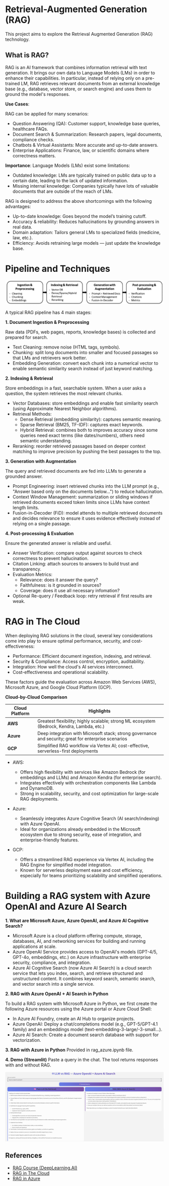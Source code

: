 # Retrieval-Augmented Generation (RAG)

This project aims to explore the Retrieval Augmented Generation (RAG) technology. 

## What is RAG?

RAG is an AI framework that combines information retrieval with text generation. It brings our own data to Language Models (LMs) in order to enhance their capabilities. In particular, instead of relying only on a pre-trained LM, RAG retrieves relevant documents from an external knowledge base (e.g., database, vector store, or search engine) and uses them to ground the model's responses.

**Use Cases**:

RAG can be applied for many scenarios:
- Question Answering (QA): Customer support, knowledge base queries, healthcare FAQs.
- Document Search & Summarization: Research papers, legal documents, compliance checks.
- Chatbots & Virtual Assistants: More accurate and up-to-date answers.
- Enterprise Applications: Finance, law, or scientific domains where correctness matters.

**Importance**:
Language Models (LMs) exist some limitations:

- Outdated knowledge: LMs are typically trained on public data up to a certain date, leading to the lack of updated information.
- Missing internal knowledge: Companies typically have lots of valuable documents that are outside of the reach of LMs.

RAG is designed to address the above shortcomings with the following advantages:

- Up-to-date knowledge: Goes beyond the model’s training cutoff.
- Accuracy & reliability: Reduces hallucinations by grounding answers in real data.
- Domain adaptation: Tailors general LMs to specialized fields (medicine, law, etc.).
- Efficiency: Avoids retraining large models — just update the knowledge base.

# Pipeline and Techniques

![RAG Pipeline](images/RAG_pipeline.png)

A typical RAG pipeline has 4 main stages:

**1. Document Ingestion & Preprocessing**

Raw data (PDFs, web pages, reports, knowledge bases) is collected and prepared for search.
- Text Cleaning: remove noise (HTML tags, symbols).
- Chunking: split long documents into smaller and focused passages so that LMs and retrievers work better.
- Embedding Generation: convert each chunk into a numerical vector to enable semantic similarity search instead of just keyword matching.

**2. Indexing & Retrieval**

Store embeddings in a fast, searchable system. When a user asks a question, the system retrieves the most relevant chunks.

- Vector Databases: store embeddings and enable fast similarity search (using Approximate Nearest Neighbor algorithms).
- Retrieval Methods:
    - Dense Retrieval (embedding similarity): captures semantic meaning.
    - Sparse Retrieval (BM25, TF-IDF): captures exact keywords.
    - Hybrid Retrieval: combines both to improves accuracy since some queries need exact terms (like dates/numbers), others need semantic understanding.
- Reranking: reorder retrieved passages based on deeper context matching to improve precision by pushing the best passages to the top.

**3. Generation with Augmentation**

The query and retrieved documents are fed into LLMs to generate a grounded answer.

- Prompt Engineering: insert retrieved chunks into the LLM prompt (e.g., "Answer based only on the documents below…") to reduce hallucination.
- Context Window Management: summarization or sliding windows if retrieved documents exceed token limits since LLMs have context length limits.
- Fusion-in-Decoder (FiD): model attends to multiple retrieved documents and decides relevance to ensure it uses evidence effectively instead of relying on a single passage.

**4. Post-processing & Evaluation**

Ensure the generated answer is reliable and useful.

- Answer Verification: compare output against sources to check correctness to prevent hallucination.
- Citation Linking: attach sources to answers to build trust and transparency.
- Evaluation Metrics:
    - Relevance: does it answer the query?
    - Faithfulness: is it grounded in sources?
    - Coverage: does it use all necessary infomation?
- Optional Re-query / Feedback loop: retry retrieval if first results are weak.

# RAG in The Cloud

When deploying RAG solutions in the cloud, several key considerations come into play to ensure optimal performance, security, and cost-effectiveness:
- Performance: Efficient document ingestion, indexing, and retrieval.
- Security & Compliance: Access control, encryption, auditability.
- Integration: How well the cloud's AI services interconnect.
- Cost-effectiveness and operational scalability.

These factors guide the evaluation across Amazon Web Services (AWS), Microsoft Azure, and Google Cloud Platform (GCP).

**Cloud-by-Cloud Comparison**

| **Cloud Platform** | **Highlights** |
| -------------- | ----------------------------------------------------------------------------------------------------- |
| **AWS**        | Greatest flexibility; highly scalable; strong ML ecosystem (Bedrock, Kendra, Lambda, etc.)            |
| **Azure**      | Deep integration with Microsoft stack; strong governance and security; great for enterprise scenarios |
| **GCP**        | Simplified RAG workflow via Vertex AI; cost-effective, serverless-first deployments                   |

- AWS:
    - Offers high flexibility with services like Amazon Bedrock (for embeddings and LLMs) and Amazon Kendra (for enterprise search).
    - Integrates effectively with orchestration components like Lambda and DynamoDB.
    - Strong in scalability, security, and cost optimization for large-scale RAG deployments.

- Azure:
    - Seamlessly integrates Azure Cognitive Search (AI search/indexing) with Azure OpenAI.
    - Ideal for organizations already embedded in the Microsoft ecosystem due to strong security, ease of integration, and enterprise-friendly features.

- GCP:
    - Offers a streamlined RAG experience via Vertex AI, including the RAG Engine for simplified model integration.
    - Known for serverless deployment ease and cost efficiency, especially for teams prioritizing scalability and simplified operations.

# Building a RAG system with Azure OpenAI and Azure AI Search

**1. What are Microsoft Azure, Azure OpenAI, and Azure AI Cognitive Search?**
- Microsoft Azure is a cloud platform offering compute, storage, databases, AI, and networking services for building and running applications at scale.
- Azure OpenAI Service provides access to OpenAI's models (GPT-4/5, GPT-4o, embeddings, etc.) on Azure infrastructure with enterprise security, compliance, and integration.
- Azure AI Cognitive Search (now Azure AI Search) is a cloud search service that lets you index, search, and retrieve structured and unstructured content. It combines keyword search, semantic search, and vector search into a single service.

**2. RAG with Azure OpenAI + AI Search in Python**

To build a RAG system with Microsoft Azure in Python, we first create the following Azure resources using the Azure portal or Azure Cloud Shell:
- In Azure AI Foundry, create an AI Hub to organize projects.
- Azure OpenAI: Deploy a chat/completions model (e.g., GPT-5/GPT-4.1 family) and an embeddings model (text-embedding-3-large/-3-small...).
- Azure AI Search: Create a document search database with support for vectorization.

**3. RAG with Azure in Python**
Provided in rag_azure.ipynb file.

**4. Demo (Streamlit)**
Paste a query in the chat. The tool returns responses with and without RAG.

![Streamlit demo](images/result.png)

## References

- [RAG Course (DeepLearning.AI)](https://www.deeplearning.ai/courses/retrieval-augmented-generation-rag/)
- [RAG in The Cloud](https://ragaboutit.com/rag-in-the-cloud-comparing-aws-azure-and-gcp-for-deploying-retrieval-augmented-generation-solutions/)
- [RAG in Azure](https://www.udemy.com/course/rag-azure/?srsltid=AfmBOopllP1u1rFr7lPo57zgQZU-igkB3-yKjzveLY8uwyStl89nfWZ0)